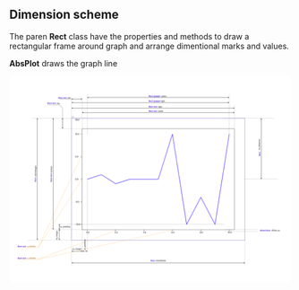 ## Dimension scheme

The paren **Rect** class have the properties and methods to draw a rectangular frame around graph
and arrange dimentional marks and values.

**AbsPlot** draws the graph line

![dimention cheme](https://github.com/spooky-finn/react-charts/blob/master/dimentions_cheme.png)

